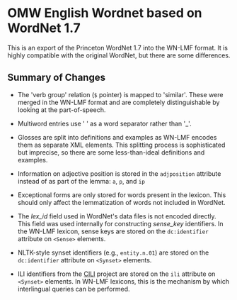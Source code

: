 # OMW English Wordnet based on WordNet 1.7

This is an export of the Princeton WordNet 1.7 into the WN-LMF
format. It is highly compatible with the original WordNet, but there
are some differences.

## Summary of Changes

* The 'verb group' relation (`$` pointer) is mapped to
  'similar'. These were merged in the WN-LMF format and are
  completely distinguishable by looking at the part-of-speech.

* Multiword entries use ' ' as a word separator rather than '_'.

* Glosses are split into definitions and examples as WN-LMF encodes
  them as separate XML elements. This splitting process is
  sophisticated but imprecise, so there are some less-than-ideal
  definitions and examples.

* Information on adjective position is stored in the `adjposition`
  attribute instead of as part of the lemma: `a`, `p`, and `ip`

* Exceptional forms are only stored for words present in the
  lexicon. This should only affect the lemmatization of words not
  included in WordNet.

* The *lex_id* field used in WordNet's data files is not encoded
  directly. This field was used internally for constructing
  *sense_key* identifiers. In the WN-LMF lexicon, sense keys are
  stored on the `dc:identifier` attribute on `<Sense>` elements.

* NLTK-style synset identifiers (e.g., `entity.n.01`) are stored on
  the `dc:identifier` attribute on `<Synset>` elements.

* ILI identifiers from the [CILI][] project are stored on the `ili`
  attribute on `<Synset>` elements. In WN-LMF lexicons, this is the
  mechanism by which interlingual queries can be performed.

[CILI]: https://github.com/globalwordnet/cili/
